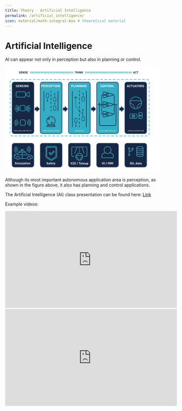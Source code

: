 ```yaml
---
title: Theory - Artificial Intelligence
permalink: /artificial_intelligence/
icon: material/math-integral-box # theoretical material
---
```


# Artificial Intelligence

AI can appear not only in perception but also in planning or control.

![](https://raw.githubusercontent.com/sze-info/arj/main/docs/_images/overview25.svg)

Although its most important autonomous application area is perception, as shown in the figure above, it also has planning and control applications.

The Artificial Intelligence (AI) class presentation can be found here: [Link](assets/arj-ai.pptx)

Example videos:
<iframe width="560" height="315" src="https://www.youtube.com/embed/NZZIPcBBAc8?rel=0" title="YouTube video player" frameborder="0" allow="accelerometer; autoplay; clipboard-write; encrypted-media; gyroscope; picture-in-picture" allowfullscreen></iframe>

<iframe width="560" height="315" src="https://www.youtube.com/embed/mTcrA6HYsMM?rel=0" title="YouTube video player" frameborder="0" allow="accelerometer; autoplay; clipboard-write; encrypted-media; gyroscope; picture-in-picture" allowfullscreen></iframe>